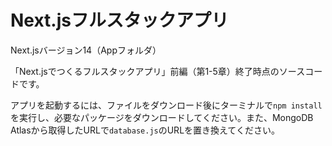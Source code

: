 # Next.jsフルスタックアプリ

Next.jsバージョン14（Appフォルダ）

「Next.jsでつくるフルスタックアプリ」前編（第1-5章）終了時点のソースコードです。

アプリを起動するには、ファイルをダウンロード後にターミナルで`npm install`を実行し、必要なパッケージをダウンロードしてください。また、MongoDB Atlasから取得したURLで`database.js`のURLを置き換えてください。